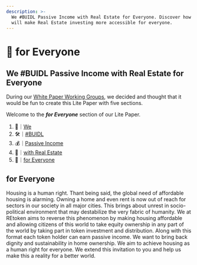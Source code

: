 ```yaml
---
description: >-
  We #BUIDL Passive Income with Real Estate for Everyone. Discover how REtoken
  will make Real Estate investing more accessible for everyone.
---
```


# 👥 for Everyone

## We #BUIDL Passive Income with Real Estate for Everyone

During our [White Paper Working Groups](../../participate/working-groups/white-paper-working-groups.md), we decided and thought that it would be fun to create this Lite Paper with five sections.

Welcome to the _**for Everyone**_ section of our Lite Paper.

1. 👥｜[We](1.md)
2. 🛠｜[#BUIDL](2.md)
3. 💰｜[Passive Income](3.md)
4. 🏡｜[with Real Estate](4.md)
5. 👥｜[for Everyone](5.md)

## for Everyone

Housing is a human right. Thant being said, the global need of affordable housing is alarming. Owning a home and even rent is now out of reach for sectors in our society in all major cities. This brings about unrest in socio-political environment that may destabilize the very fabric of humanity. We at REtoken aims to reverse this phenomenon by making housing affordable and allowing citizens of this world to take equity ownership in any part of the world by taking part in token investment and distribution. Along with this format each token holder can earn passive income. We want to bring back dignity and sustainability in home ownership. We aim to achieve housing as a human right for everyone. We extend this invitation to you and help us make this a reality for a better world.

